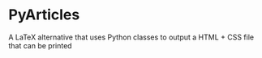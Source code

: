 # PyArticles
A LaTeX alternative that uses Python classes to output a HTML + CSS file that can be printed
